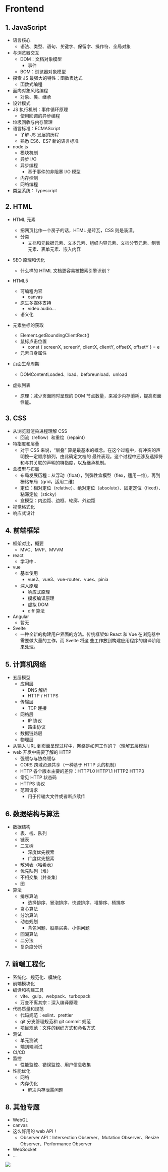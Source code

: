 # Frontend

## 1. JavaScript
- 语言核心
  - 语法、类型、语句、关键字、保留字、操作符、全局对象
- 与浏览器交互
  - DOM：文档对象模型
    - 事件
  - BOM：浏览器对象模型
- 探索 JS 最强大的特性：函数表达式
  - 函数式编程
- 面向对象风格编程
  - 对象、类、继承
- 设计模式
- JS 执行机制：事件循环原理
  - 使用回调的异步编程
- 垃圾回收与内存管理
- 语言标准：ECMAScript
  - 了解 JS 发展的历程
  - 熟悉 ES6、ES7 新的语言标准
- node.js
  - 模块机制
  - 异步 I/O
  - 异步编程
    - 基于事件的非阻塞 I/O 模型
  - 内存控制
  - 网络编程
- 类型系统：Typescript

## 2. HTML
- HTML 元素
  - 把网页比作一个房子的话，HTML 是砖瓦，CSS 则是装潢。
  - 分类
    - 文档和元数据元素、文本元素、组织内容元素、文档分节元素、制表元素、表单元素、嵌入内容
- SEO 原理和优化
  - 什么样的 HTML 文档更容易被搜索引擎识别？
- HTML5
  - 可编程内容
    - canvas
  - 原生多媒体支持
    - video audio...
  - 语义化

- 元素坐标的获取
  - Element.getBoundingClientRect()
  - 鼠标点击位置
    - const { screenX, screenY, clientX, clientY, offsetX, offsetY } = e
  - 元素自身属性
- 页面生命周期
  - DOMContentLoaded、load、beforeunload、unload
- 虚拟列表
  - 原理：减少页面同时呈现的 DOM 节点数量，来减少内存消耗，提高页面性能。

## 3. CSS
- 从浏览器渲染进程理解 CSS
  - 回流（reflow）和重绘（repaint）
- 特指度和层叠
  - 对于 CSS 来说，“层叠” 算是最基本的概念。在这个过程中，有冲突的声明按一定顺序排列，由此确定文档的 最终表现。这个过程中还涉及选择符和与其关联的声明的特指度，以及继承机制。
- 盒模型与布局
  - 布局发展历程：从浮动（float），到弹性盒模型（flex，适用一维)，再到栅格布局（grid，适用二维）     
  - 定位：相对定位（relative）、绝对定位（absolute）、固定定位（fixed）、粘滞定位（sticky）
  - 盒模型：内边距、边框、轮廓、外边距
- 视觉格式化
- 响应式设计

## 4. 前端框架
- 框架对比，概要
  - MVC、MVP、MVVM
- react
  - 学习中..
- vue
  - 基本使用
    - vue2、vue3、vue-router、vuex、pinia
  - 深入原理
    - 响应式原理
    - 模板编译原理
    - 虚拟 DOM
    - diff 算法
- Angular
  - 暂无
- Svelte
  - 一种全新的构建用户界面的方法。传统框架如 React 和 Vue 在浏览器中需要做大量的工作，而 Svelte 将这 些工作放到构建应用程序的编译阶段来处理。

## 5. 计算机网络
- 五层模型
  - 应用层
    - DNS 解析
    - HTTP / HTTPS
  - 传输层
    - TCP 连接
  - 网络层
    - IP 协议
    - 路由协议
  - 数据链路层
  - 物理层
- 从输入 URL 到页面呈现过程中，网络是如何工作的？（理解五层模型）
- web 开发中需要了解的 HTTP
  - 强缓存与协商缓存
  - CORS 跨域资源共享（一种基于 HTTP 头的机制）
  - HTTP 各个版本主要的差异：HTTP1.0 HTTP1.1 HTTP2 HTTP3
  - 常见 HTTP 状态码
  - HTTPS 协议
  - 范围请求
    - 用于传输大文件或者断点续传

## 6. 数据结构与算法
- 数据结构
  - 表、栈、队列
  - 链表
  - 二叉树
    - 深度优先搜索
    - 广度优先搜索
  - 散列表（哈希表）
  - 优先队列（堆）
  - 不相交集（并查集）
  - 图
- 算法
  - 排序算法
    - 选择排序、冒泡排序、快速排序、堆排序、桶排序
  - 贪心算法
  - 分治算法
  - 动态规划
    - 背包问题、股票买卖、小偷问题
  - 回溯算法
  - 二分法
  - 复杂度分析

## 7. 前端工程化
- 系统化、规范化、模块化
- 前端模块化
- 编译和构建工具
  - vite、gulp、webpack、turbopack
  - 万变不离其宗：深入编译原理
- 代码质量和规范
  - 代码规范：eslint、prettier
  - git 分支管理规范和 git commit 规范
  - 项目规范：文件的组织方式和命名方式
- 测试
  - 单元测试
  - 端到端测试
- CI/CD
- 监控
  - 性能监控、错误监控、用户信息收集
- 性能优化
  - 网络
  - 内存优化
    - 解决内存泄露问题

## 8. 其他专题
- WebGL
- canvas
- 这么好用的 web API！
  - Observer API：Intersection Observer、Mutation Observer、Resize Observer、Performance Observer    
- WebSocket
- ...


![](./assets/%E5%89%8D%E7%AB%AF%E7%9F%A5%E8%AF%86%E4%BD%93%E7%B3%BB.png)